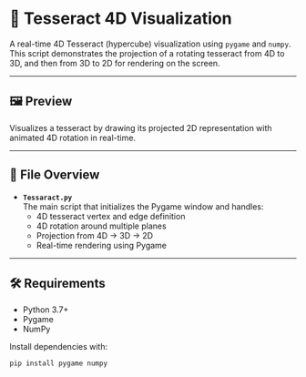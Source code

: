 # 🧊 Tesseract 4D Visualization

A real-time 4D Tesseract (hypercube) visualization using `pygame` and `numpy`. This script demonstrates the projection of a rotating tesseract from 4D to 3D, and then from 3D to 2D for rendering on the screen.

---

## 🖼️ Preview

Visualizes a tesseract by drawing its projected 2D representation with animated 4D rotation in real-time.

---

## 📁 File Overview

- **`Tessaract.py`**  
  The main script that initializes the Pygame window and handles:
  - 4D tesseract vertex and edge definition
  - 4D rotation around multiple planes
  - Projection from 4D → 3D → 2D
  - Real-time rendering using Pygame

---

## 🛠️ Requirements

- Python 3.7+
- Pygame
- NumPy

Install dependencies with:

```bash
pip install pygame numpy
